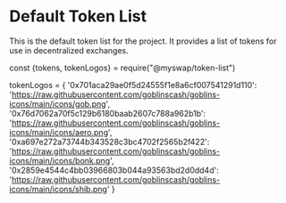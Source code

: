 # Default Token List

This is the default token list for the project. It provides a list of tokens for use in decentralized exchanges.

const {tokens, tokenLogos} = require("@myswap/token-list")

tokenLogos = {
    '0x701aca29ae0f5d24555f1e8a6cf007541291d110': 'https://raw.githubusercontent.com/goblinscash/goblins-icons/main/icons/gob.png',
  '0x76d7062a70f5c129b6180baab2607c788a962b1b': 'https://raw.githubusercontent.com/goblinscash/goblins-icons/main/icons/aero.png',
  '0xa697e272a73744b343528c3bc4702f2565b2f422': 'https://raw.githubusercontent.com/goblinscash/goblins-icons/main/icons/bonk.png',
  '0x2859e4544c4bb03966803b044a93563bd2d0dd4d': 'https://raw.githubusercontent.com/goblinscash/goblins-icons/main/icons/shib.png'
}